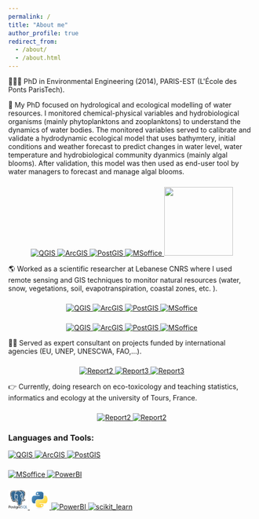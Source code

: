 ```yaml
---
permalink: /
title: "About me"
author_profile: true
redirect_from: 
  - /about/
  - /about.html
---
```


👨🏻‍🎓 PhD in Environmental Engineering (2014), PARIS-EST (L'École des Ponts ParisTech).

📝 My PhD focused on hydrological and ecological modelling of water resources. I monitored chemical-physical variables and hydrobiological organisms (mainly phytoplanktons and zooplanktons) to  understand the dynamics of water bodies. The monitored variables served to calibrate and validate a hydrodynamic ecological model that uses bathymtery, initial conditions and weather forecast to predict changes in water level, water temperature and hydrobiological community dyanmics (mainly algal blooms). After validation, this model was then used as end-user tool by water managers to forecast and manage algal blooms.

<h3 align="center"></h3>
<p align="center"> <a href="https://pastel.hal.science/tel-01127361v1/document"> <img src="https://media.springernature.com/lw685/springer-static/image/chp%3A10.1007%2F978-3-319-76300-2_5/MediaObjects/448348_1_En_5_Fig4_HTML.gif" alt="QGIS" width="140" height="140"/> </a> <a href="https://pastel.hal.science/tel-01127361v1/document" target="_blank" rel="noreferrer"> <img src="https://media.springernature.com/lw685/springer-static/image/chp%3A10.1007%2F978-3-319-76300-2_5/MediaObjects/448348_1_En_5_Fig2_HTML.gif" alt="ArcGIS" width="140" height="140"/> </a> <a href="https://pastel.hal.science/tel-01127361v1/document" target="_blank" rel="noreferrer"> <img src="https://media.springernature.com/lw685/springer-static/image/art%3A10.1007%2Fs11356-017-9723-9/MediaObjects/11356_2017_9723_Fig8_HTML.gif?as=webp" alt="PostGIS" width="140" height="140"/> </a> <a href="https://pastel.hal.science/tel-01127361v1/document" target="_blank" rel="noreferrer"> <img src="https://media.springernature.com/lw685/springer-static/image/art%3A10.1007%2Fs11356-017-9723-9/MediaObjects/11356_2017_9723_Fig7_HTML.gif?as=webp" alt="MSoffice" width="140" height="140"/> </a> <a href="https://link.springer.com/chapter/10.1007/978-3-319-76300-2_5" target="_blank" rel="noreferrer"> <img src="https://media.springernature.com/lw685/springer-static/image/chp%3A10.1007%2F978-3-319-76300-2_5/MediaObjects/448348_1_En_5_Fig6_HTML.jpg" width="140" height="140"/> </a> </p>


🌎 Worked as a scientific researcher at Lebanese CNRS where I used remote sensing and GIS techniques to monitor natural resources (water, snow, vegetations, soil, evapotranspiration, coastal zones, etc. ). 
<h3 align="center"></h3>
<p align="center"> <a href="https://www.sciencedirect.com/science/article/pii/S2352938520304882#fig5"> <img src="https://ars.els-cdn.com/content/image/1-s2.0-S2352938520304882-gr5.jpg" alt="QGIS" width="140" height="140"/> </a> <a href="https://link.springer.com/chapter/10.1007/978-3-031-15549-9_21" rel="noreferrer"> <img src="https://media.springernature.com/lw685/springer-static/image/chp%3A10.1007%2F978-3-031-15549-9_21/MediaObjects/523609_1_En_21_Fig2_HTML.png" alt="ArcGIS" width="140" height="140"/> </a> <a href="https://www.mdpi.com/2673-4931/29/1/72" target="_blank" rel="noreferrer"> <img src="https://www.mdpi.com/environsciproc/environsciproc-29-00072/article_deploy/html/images/environsciproc-29-00072-g003.png" alt="PostGIS" width="140" height="140"/> </a> <a href="https://link.springer.com/article/10.1007/s12665-020-09364-x"> <img src="https://media.springernature.com/lw685/springer-static/image/art%3A10.1007%2Fs12665-020-09364-x/MediaObjects/12665_2020_9364_Fig7_HTML.png?as=webp" alt="MSoffice" width="140" height="140"/> </a> </p>

<h3 align="center"></h3>
<p align="center"> <a href="https://soil.copernicus.org/articles/4/225/2018/"> <img src="https://soil.copernicus.org/articles/4/225/2018/soil-4-225-2018-f04-web.png" alt="QGIS" width="210" height="140"/> </a> <a href="https://www.mdpi.com/2673-4931/29/1/81" target="_blank" rel="noreferrer"> <img src="https://www.mdpi.com/environsciproc/environsciproc-29-00081/article_deploy/html/images/environsciproc-29-00081-g002.png" alt="ArcGIS" width="140" height="140"/> </a> <a href="https://essd.copernicus.org/articles/9/573/2017/essd-9-573-2017.pdf" target="_blank" rel="noreferrer"> <img src="https://encrypted-tbn0.gstatic.com/images?q=tbn:ANd9GcSvy1mQkDjKiL7VeK8oy4SwIlZ-Db0Vwvxhxg&s" alt="PostGIS" width="140" height="140"/> </a> <a href="https://www.sciencedirect.com/science/article/pii/S0378377420309562#fig0030"> <img src="https://ars.els-cdn.com/content/image/1-s2.0-S0378377420309562-gr7.jpg" alt="MSoffice" width="140" height="140"/> </a> </p>


🕵️‍♂️ Served as expert consultant on projects funded by international agencies (EU, UNEP, UNESCWA, FAO,...). 

<h3 align="center"></h3>
<p align="center"> <a href="https://iczmplatform.org/storage/documents/Wx09jrLjaTVq42IBesSrdMkb5MaAjbBHr0BxNUxw.pdf"> <img src="https://encrypted-tbn0.gstatic.com/images?q=tbn:ANd9GcRYR8Ir3eq_HBBigZzmRtyf4ju2ZfwKZeGygg&s" alt="Report2" width="140" height="140"/> </a> <a href="https://www.unescwa.org/sites/default/files/pubs/pdf/arab-horizon-2030-prospects-enhancing-food-security-arab-region-english_0.pdf" target="_blank" rel="noreferrer"> <img src="https://media.springernature.com/lw685/springer-static/image/art%3A10.1007%2Fs12517-017-3267-7/MediaObjects/12517_2017_3267_Fig6_HTML.gif" alt="Report3" width="250" height="140"/> </a> <a href="https://iczmplatform.org/storage/documents/USh5x9SWHmxsY7eevjgLVMURB9hxjTC8fqgqMbso.pdf" target="_blank" rel="noreferrer"> <img src="https://encrypted-tbn0.gstatic.com/images?q=tbn:ANd9GcT1JwU9z8wIgXLC4xA2uMorvblCVji021gW5XyeTNZD4-1Y7SktHSfhT4QSTCbbETDWUVk&usqp=CAU" alt="Report3" width="300" height="140"/> </a> </p>


👉 Currently, doing research on eco-toxicology and teaching statistics, informatics and ecology at the university of Tours, France.

<h3 align="center"></h3>
<p align="center"> <a href="https://www.sciencedirect.com/science/article/pii/S2772809923000552"> <img src="https://ars.els-cdn.com/content/image/1-s2.0-S2772809923000552-gr2.jpg" alt="Report2" width="150" height="200"/> </a> <a href="https://www.sciencedirect.com/science/article/pii/S2772809923000552"> <img src="https://ars.els-cdn.com/content/image/1-s2.0-S2772809923000552-gr3.jpg" alt="Report2" width="165" height="200"/> </a>  </p>

<h3 align="left">Languages and Tools:</h3>
<p align="left"> <a href="https://www.qgis.org/fr/site/" target="_blank" rel="noreferrer"> <img src="https://qgis.org/fr/_downloads/b738556101ca15d573f1a7e334e33407/qgis-logo.png" alt="QGIS" width="66" height="46"/> </a> <a href="https://desktop.arcgis.com/en/arcmap/latest/map/main/what-is-arcmap-.html" target="_blank" rel="noreferrer"> <img src="https://upload.wikimedia.org/wikipedia/commons/thumb/d/df/ArcGIS_logo.png/640px-ArcGIS_logo.png" alt="ArcGIS" width="40" height="40"/> </a> <a href="https://postgis.net/" target="_blank" rel="noreferrer"> <img src="https://www.geonov.fr/img/postgresql/postgis-logo.png" alt="PostGIS" width="40" height="40"/> </a>  </p>

<h3 align="left"></h3>
<p align="left"> <a href="https://www.microsoft.com/en-us/microsoft-365/microsoft-office" target="_blank" rel="noreferrer"> <img src="https://encrypted-tbn0.gstatic.com/images?q=tbn:ANd9GcRoUQogHZwRBF0wv1ZW7Mc8jCoG2uJ6tdnFJg&s" alt="MSoffice" width="50" height="40"/> <a href="https://www.microsoft.com/fr-fr/power-platform/products/power-bi" target="_blank" rel="noreferrer"> <img src="https://logos-world.net/wp-content/uploads/2022/02/Microsoft-Power-BI-Symbol.png" alt="PowerBI" width="55" height="44"/> </a> </p>

<h3 align="left"></h3>
<p align="left"> <a href="https://www.postgresql.org" target="_blank" rel="noreferrer"> <img src="https://raw.githubusercontent.com/devicons/devicon/master/icons/postgresql/postgresql-original-wordmark.svg" alt="postgresql" width="40" height="40"/> </a> <a href="https://www.python.org" target="_blank" rel="noreferrer"> <img src="https://raw.githubusercontent.com/devicons/devicon/master/icons/python/python-original.svg" alt="python" width="40" height="40"/> </a> <a href="[https://www.microsoft.com/fr-fr/power-platform/products/power-bi](https://www.r-project.org/" target="_blank" rel="noreferrer"> <img src="https://images.sftcdn.net/images/t_app-icon-m/p/aa6d41ae-56eb-4438-9625-961714095b4a/1631223744/rstudio-server-RStudio%20Desktop-icn.png" alt="PowerBI" width="40" height="40"/> </a> <a href="https://scikit-learn.org/" target="_blank" rel="noreferrer"> <img src="https://upload.wikimedia.org/wikipedia/commons/0/05/Scikit_learn_logo_small.svg" alt="scikit_learn" width="40" height="40"/> </a> </p>
